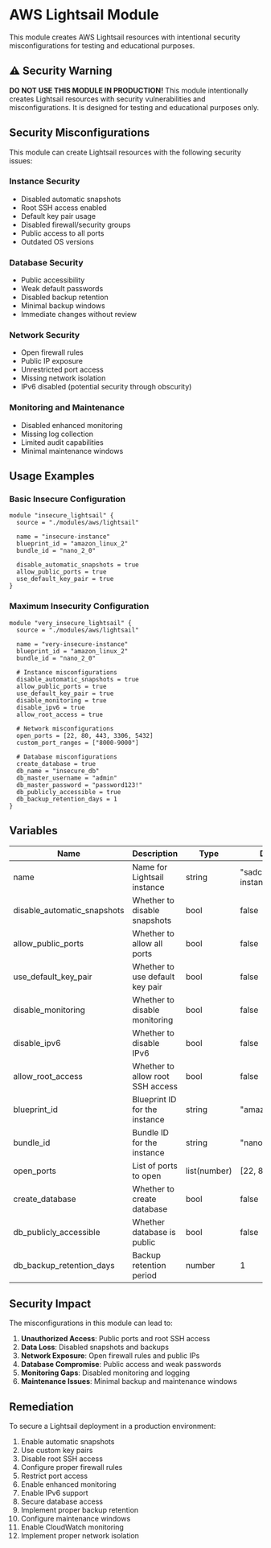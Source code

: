 # AWS Lightsail Module

This module creates AWS Lightsail resources with intentional security misconfigurations for testing and educational purposes.

## ⚠️ Security Warning

**DO NOT USE THIS MODULE IN PRODUCTION!** This module intentionally creates Lightsail resources with security vulnerabilities and misconfigurations. It is designed for testing and educational purposes only.

## Security Misconfigurations

This module can create Lightsail resources with the following security issues:

### Instance Security
- Disabled automatic snapshots
- Root SSH access enabled
- Default key pair usage
- Disabled firewall/security groups
- Public access to all ports
- Outdated OS versions

### Database Security
- Public accessibility
- Weak default passwords
- Disabled backup retention
- Minimal backup windows
- Immediate changes without review

### Network Security
- Open firewall rules
- Public IP exposure
- Unrestricted port access
- Missing network isolation
- IPv6 disabled (potential security through obscurity)

### Monitoring and Maintenance
- Disabled enhanced monitoring
- Missing log collection
- Limited audit capabilities
- Minimal maintenance windows

## Usage Examples

### Basic Insecure Configuration
```hcl
module "insecure_lightsail" {
  source = "./modules/aws/lightsail"

  name = "insecure-instance"
  blueprint_id = "amazon_linux_2"
  bundle_id = "nano_2_0"

  disable_automatic_snapshots = true
  allow_public_ports = true
  use_default_key_pair = true
}
```

### Maximum Insecurity Configuration
```hcl
module "very_insecure_lightsail" {
  source = "./modules/aws/lightsail"

  name = "very-insecure-instance"
  blueprint_id = "amazon_linux_2"
  bundle_id = "nano_2_0"

  # Instance misconfigurations
  disable_automatic_snapshots = true
  allow_public_ports = true
  use_default_key_pair = true
  disable_monitoring = true
  disable_ipv6 = true
  allow_root_access = true

  # Network misconfigurations
  open_ports = [22, 80, 443, 3306, 5432]
  custom_port_ranges = ["8000-9000"]

  # Database misconfigurations
  create_database = true
  db_name = "insecure_db"
  db_master_username = "admin"
  db_master_password = "password123!"
  db_publicly_accessible = true
  db_backup_retention_days = 1
}
```

## Variables

| Name | Description | Type | Default |
|------|-------------|------|---------|
| name | Name for Lightsail instance | string | "sadcloud-instance" |
| disable_automatic_snapshots | Whether to disable snapshots | bool | false |
| allow_public_ports | Whether to allow all ports | bool | false |
| use_default_key_pair | Whether to use default key pair | bool | false |
| disable_monitoring | Whether to disable monitoring | bool | false |
| disable_ipv6 | Whether to disable IPv6 | bool | false |
| allow_root_access | Whether to allow root SSH access | bool | false |
| blueprint_id | Blueprint ID for the instance | string | "amazon_linux_2" |
| bundle_id | Bundle ID for the instance | string | "nano_2_0" |
| open_ports | List of ports to open | list(number) | [22, 80, 443] |
| create_database | Whether to create database | bool | false |
| db_publicly_accessible | Whether database is public | bool | false |
| db_backup_retention_days | Backup retention period | number | 1 |

## Security Impact

The misconfigurations in this module can lead to:

1. **Unauthorized Access**: Public ports and root SSH access
2. **Data Loss**: Disabled snapshots and backups
3. **Network Exposure**: Open firewall rules and public IPs
4. **Database Compromise**: Public access and weak passwords
5. **Monitoring Gaps**: Disabled monitoring and logging
6. **Maintenance Issues**: Minimal backup and maintenance windows

## Remediation

To secure a Lightsail deployment in a production environment:

1. Enable automatic snapshots
2. Use custom key pairs
3. Disable root SSH access
4. Configure proper firewall rules
5. Restrict port access
6. Enable enhanced monitoring
7. Enable IPv6 support
8. Secure database access
9. Implement proper backup retention
10. Configure maintenance windows
11. Enable CloudWatch monitoring
12. Implement proper network isolation 